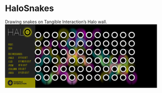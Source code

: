 # HaloSnakes
Drawing snakes on Tangible Interaction’s Halo wall.
![Halo Snakes Screenshot](https://raw.githubusercontent.com/nielmclaren/HaloSnakes/master/HaloSnakesApp/screenies/render.png)

